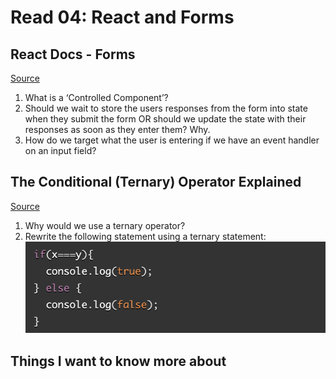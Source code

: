 # Read 04: React and Forms

## React Docs - Forms

[Source]()

1. What is a ‘Controlled Component’?
2. Should we wait to store the users responses from the form into state when they submit the form OR should we update the state with their responses as soon as they enter them? Why.
3. How do we target what the user is entering if we have an event handler on an input field?

## The Conditional (Ternary) Operator Explained

[Source]()

1. Why would we use a ternary operator?
2. Rewrite the following statement using a ternary statement:
![Question number 2](301-read4.png)

## Things I want to know more about
